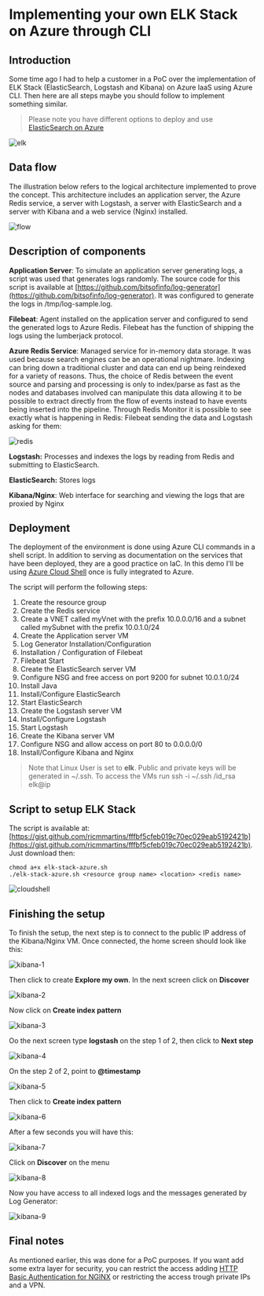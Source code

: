 # Implementing your own ELK Stack on Azure through CLI

## Introduction
Some time ago I had to help a customer in a PoC over the implementation of ELK Stack (ElasticSearch, Logstash and Kibana) on Azure IaaS using Azure CLI. Then here are all steps maybe you should follow to implement something similar.

> Please note you have different options to deploy and use [ElasticSearch on Azure](https://azure.microsoft.com/en-us/overview/linux-on-azure/elastic/)

![elk](/images/elk-stack.png)

## Data flow

The illustration below refers to the logical architecture implemented to prove the concept. This architecture includes an application server, the Azure Redis service, a server with Logstash, a server with ElasticSearch and a server with Kibana and a web service (Nginx) installed.

![flow](/images/flow.png)


## Description of components

**Application Server**: To simulate an application server generating logs, a script was used that generates logs randomly. The source code for this script is available at [https://github.com/bitsofinfo/log-generator](https://github.com/bitsofinfo/log-generator). It was configured to generate the logs in /tmp/log-sample.log.

**Filebeat**: Agent installed on the application server and configured to send the generated logs to Azure Redis. Filebeat has the function of shipping the logs using the lumberjack protocol.

**Azure Redis Service**: Managed service for in-memory data storage. It was used because search engines can be an operational nightmare. Indexing can bring down a traditional cluster and data can end up being reindexed for a variety of reasons. Thus, the choice of Redis between the event source and parsing and processing is only to index/parse as fast as the nodes and databases involved can manipulate this data allowing it to be possible to extract directly from the flow of events instead to have events being inserted into the pipeline. Through Redis Monitor it is possible to see exactly what is happening in Redis: Filebeat sending the data and Logstash asking for them:

![redis](/images/redis-console.png)

**Logstash:** Processes and indexes the logs by reading from Redis and submitting to ElasticSearch.

**ElasticSearch:** Stores logs

**Kibana/Nginx**: Web interface for searching and viewing the logs that are proxied by Nginx

## Deployment

The deployment of the environment is done using Azure CLI commands in a shell script. In addition to serving as documentation on the services that have been deployed, they are a  good practice on IaC. In this demo I'll be using [Azure Cloud Shell](https://docs.microsoft.com/en-us/azure/cloud-shell/overview) once is fully integrated to Azure.

The script will perform the following steps:

1. Create the resource group
2. Create the Redis service
3. Create a VNET called myVnet with the prefix 10.0.0.0/16 and a subnet called mySubnet with the prefix 10.0.1.0/24
4. Create the Application server VM
5. Log Generator Installation/Configuration
6. Installation / Configuration of Filebeat
7. Filebeat Start
8. Create the ElasticSearch server VM
9. Configure NSG and free access on port 9200 for subnet 10.0.1.0/24
10. Install Java
11. Install/Configure ElasticSearch
12. Start ElasticSearch 
13. Create the Logstash server VM
14. Install/Configure Logstash
15. Start Logstash
16. Create the Kibana server VM
17. Configure NSG and allow access on port 80 to 0.0.0.0/0
18. Install/Configure Kibana and Nginx

> Note that Linux User is set to **elk**. Public and private keys will be generated in ~/.ssh. To access the VMs run ssh -i ~/.ssh /id_rsa elk@ip

## Script to setup ELK Stack

The script is available at: [https://gist.github.com/ricmmartins/fffbf5cfeb019c70ec029eab5192421b](https://gist.github.com/ricmmartins/fffbf5cfeb019c70ec029eab5192421b). Just download then:

```
chmod a+x elk-stack-azure.sh
./elk-stack-azure.sh <resource group name> <location> <redis name>
```

![cloudshell](/images/cloudshell.png)


## Finishing the setup

To finish the setup, the next step is to connect to the public IP address of the Kibana/Nginx VM. Once connected, the home screen should look like this:

![kibana-1](/images/kibana-1.png)

Then click to create **Explore my own**. In the next screen click on **Discover**

![kibana-2](/images/kibana-2.png)

Now click on **Create index pattern**

![kibana-3](/images/kibana-3.png)

Oo the next screen type **logstash** on the step 1 of 2, then click to **Next step**

![kibana-4](/images/kibana-4.png)

On the step 2 of 2, point to **@timestamp** 

![kibana-5](/images/kibana-5.png)

Then click to **Create index pattern**

![kibana-6](/images/kibana-6.png)

After a few seconds you will have this:

![kibana-7](/images/kibana-7.png)

Click on **Discover** on the menu

![kibana-8](/images/kibana-8.png)

Now you have access to all indexed logs and the messages generated by Log Generator:

![kibana-9](/images/kibana-9.png)

## Final notes

As mentioned earlier, this was done for a PoC purposes. If you want add some extra layer for security, you can restrict the access adding [HTTP Basic Authentication for NGINX](https://docs.nginx.com/nginx/admin-guide/security-controls/configuring-http-basic-authentication/) or restricting the access trough private IPs and a VPN.
